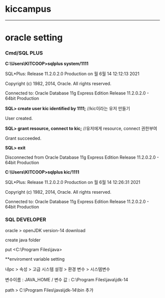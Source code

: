 # kiccampus
---
# oracle setting

### Cmd/SQL PLUS
**C:\Users\KITCOOP>sqlplus system/1111**

SQL*Plus: Release 11.2.0.2.0 Production on 월 6월 14 12:12:13 2021

Copyright (c) 1982, 2014, Oracle.  All rights reserved.


Connected to:
Oracle Database 11g Express Edition Release 11.2.0.2.0 - 64bit Production

**SQL> create user kic identified by 1111;** //kic이라는 유저 만들기

User created.

**SQL> grant resource, connect to kic;** //유저에게 resource, connect 권한부여

Grant succeeded.

**SQL> exit**

Disconnected from Oracle Database 11g Express Edition Release 11.2.0.2.0 - 64bit Production

**C:\Users\KITCOOP>sqlplus kic/1111**

SQL*Plus: Release 11.2.0.2.0 Production on 월 6월 14 12:26:31 2021

Copyright (c) 1982, 2014, Oracle.  All rights reserved.


Connected to:
Oracle Database 11g Express Edition Release 11.2.0.2.0 - 64bit Production

### SQL DEVELOPER
oracle > openJDK version-14 download

create java folder

put <C:\Program Files\java>

**enviroment variable setting

내pc > 속성 > 고급 시스템 설정 > 환경 변수 > 시스템변수

변수이름 : JAVA_HOME / 변수 값 : C:\Program Files\java\jdk-14

path > C:\Program Files\java\jdk-14\bin 추가
